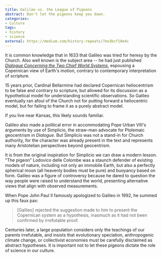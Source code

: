 ```yaml
---
title: Galileo vs. the League of Pigeons
abstract: Don't let the pigeons keep you down.
categories:
- Culture
tags:
- history
- science
external: https://medium.com/history-repeats/7ee3bcf10e4c
---
```


It is common knowledge that in 1633 that Galileo was tried for heresy by the Church. Also well known is the subject area -- he had just published _[Dialogue Concerning the Two Chief World Systems][dialog]_, espousing a Copernican view of Earth's motion, contrary to contemporary interpretation of scripture.

[dialog]: http://www.goodreads.com/book/show/68218.Dialogue_Concerning_the_Two_Chief_World_Systems

15 years prior, Cardinal Bellarmine had declared Copernican heliocentrism to be false and contrary to scripture, but allowed for its discussion as a hypothetical model for understanding scientific observations. So Galileo eventually ran afoul of the Church not for putting forward a heliocentric model, but for failing to frame it as a purely abstract model.

If you live near Kansas, this likely sounds familiar.

Galileo also made a political error in accommodating Pope Urban VIII's arguments by use of Simplicio, the straw-man advocate for Ptolemaic geocentrism in _Dialogue_. But Simplicio was not a stand-in for Church authority, for the character was already present in the text and represents many Aristotelian perspectives beyond geocentrism.

It is from the original inspiration for Simplicio we can draw a modern lesson. "The pigeon" Lodovico delle Colombe was a staunch defender of existing models of nature, including not only an immobile Earth, but also a perfectly spherical moon (all heavenly bodies must be pure) and buoyancy based on form. Galileo was a figure of controversy because he dared to question the way people were raised to understand the world, presenting alternative views that align with observed measurements. 

When Pope John Paul II famously apologized to Galileo in 1992, he summed up this faux pax:
> [Galileo] rejected the suggestion made to him to present the Copernican system as a hypothesis, inasmuch as it had not been confirmed by irrefutable proof.

Centuries later, a large population considers only the teachings of our parents  irrefutable, and insists that evolutionary speciation, anthropogenic climate change, or collectivist economies must be carefully disclaimed as abstract hypotheses. It is important not to let these pigeons dictate the role of science in our culture.

